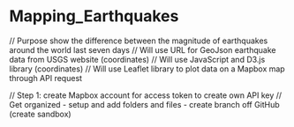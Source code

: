 # Mapping_Earthquakes
// Purpose show the difference between the magnitude of earthquakes around the world last seven days
// Will use URL for GeoJson earthquake data from USGS website (coordinates)
// Will use JavaScript and D3.js library (coordinates)
// Will use Leaflet library to plot data on a Mapbox map through API request

// Step 1: create Mapbox account for access token to create own API key
// Get organized - setup and add folders and files - create branch off GitHub (create sandbox)
